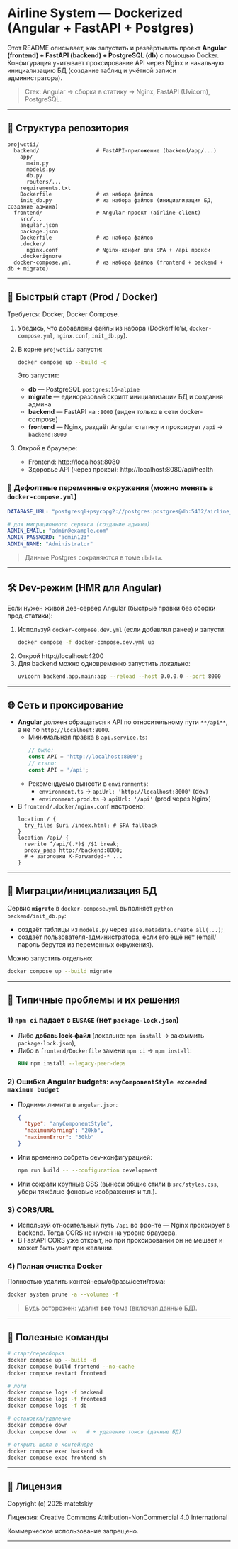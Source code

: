 # Airline System — Dockerized (Angular + FastAPI + Postgres)

Этот README описывает, как запустить и развёртывать проект **Angular (frontend) + FastAPI (backend) + PostgreSQL (db)** с помощью Docker.
Конфигурация учитывает проксирование API через Nginx и начальную инициализацию БД (создание таблиц и учётной записи администратора).

> Стек: Angular → сборка в статику → Nginx, FastAPI (Uvicorn), PostgreSQL.

---

## 📁 Структура репозитория

```text
projwctii/
  backend/                  # FastAPI-приложение (backend/app/...)
    app/
      main.py
      models.py
      db.py
      routers/...
    requirements.txt
    Dockerfile              # из набора файлов
    init_db.py              # из набора файлов (инициализация БД, создание админа)
  frontend/                 # Angular-проект (airline-client)
    src/...
    angular.json
    package.json
    Dockerfile              # из набора файлов
    .docker/
      nginx.conf            # Nginx-конфиг для SPA + /api прокси
    .dockerignore
  docker-compose.yml        # из набора файлов (frontend + backend + db + migrate)
```
---

## 🚀 Быстрый старт (Prod / Docker)

Требуется: Docker, Docker Compose.

1. Убедись, что добавлены файлы из набора (Dockerfile’ы, `docker-compose.yml`, `nginx.conf`, `init_db.py`).  
2. В корне `projwctii/` запусти:
   ```bash
   docker compose up --build -d
   ```
   Это запустит:
   - **db** — PostgreSQL `postgres:16-alpine`
   - **migrate** — единоразовый скрипт инициализации БД и создания админа
   - **backend** — FastAPI на `:8000` (виден только в сети docker-compose)
   - **frontend** — Nginx, раздаёт Angular статику и проксирует `/api` → `backend:8000`

3. Открой в браузере:
   - Frontend: http://localhost:8080  
   - Здоровье API (через прокси): http://localhost:8080/api/health

### 🔐 Дефолтные переменные окружения (можно менять в `docker-compose.yml`)

```yaml
DATABASE_URL: "postgresql+psycopg2://postgres:postgres@db:5432/airline_db"

# для миграционного сервиса (создание админа)
ADMIN_EMAIL: "admin@example.com"
ADMIN_PASSWORD: "admin123"
ADMIN_NAME: "Administrator"
```

> Данные Postgres сохраняются в томе `dbdata`.

---

## 🛠️ Dev-режим (HMR для Angular)

Если нужен живой дев-сервер Angular (быстрые правки без сборки прод-статики):

1. Используй `docker-compose.dev.yml` (если добавлял ранее) и запусти:
   ```bash
   docker compose -f docker-compose.dev.yml up
   ```
2. Открой http://localhost:4200  
3. Для backend можно одновременно запустить локально:
   ```bash
   uvicorn backend.app.main:app --reload --host 0.0.0.0 --port 8000
   ```

---

## 🌐 Сеть и проксирование

- **Angular** должен обращаться к API по относительному пути `**/api**`, а не по `http://localhost:8000`.
  - Минимальная правка в `api.service.ts`:
    ```ts
    // было:
    const API = 'http://localhost:8000';
    // стало:
    const API = '/api';
    ```
  - Рекомендуемо вынести в `environments`:
    - `environment.ts` → `apiUrl: 'http://localhost:8000'` (dev)
    - `environment.prod.ts` → `apiUrl: '/api'` (prod через Nginx)
- В `frontend/.docker/nginx.conf` настроено:
  ```nginx
  location / {
    try_files $uri /index.html; # SPA fallback
  }
  location /api/ {
    rewrite ^/api/(.*)$ /$1 break;
    proxy_pass http://backend:8000;
    # + заголовки X-Forwarded-* ...
  }
  ```

---

## 🧱 Миграции/инициализация БД

Сервис **`migrate`** в `docker-compose.yml` выполняет `python backend/init_db.py`:
- создаёт таблицы из `models.py` через `Base.metadata.create_all(...)`;
- создаёт пользователя-администратора, если его ещё нет (email/пароль берутся из переменных окружения).

Можно запустить отдельно:
```bash
docker compose up --build migrate
```

---

## 🔧 Типичные проблемы и их решения

### 1) `npm ci` падает с `EUSAGE` (нет `package-lock.json`)
- Либо **добавь lock-файл** (локально: `npm install` → закоммить `package-lock.json`),  
- Либо в `frontend/Dockerfile` замени `npm ci` → `npm install`:
  ```dockerfile
  RUN npm install --legacy-peer-deps
  ```

### 2) Ошибка Angular budgets: `anyComponentStyle exceeded maximum budget`
- Подними лимиты в `angular.json`:
  ```json
  {
    "type": "anyComponentStyle",
    "maximumWarning": "20kb",
    "maximumError": "30kb"
  }
  ```
- Или временно собрать dev-конфигурацией:
  ```bash
  npm run build -- --configuration development
  ```
- Или сократи крупные CSS (вынеси общие стили в `src/styles.css`, убери тяжёлые фоновые изображения и т.п.).

### 3) CORS/URL
- Используй относительный путь `/api` во фронте — Nginx проксирует в backend. Тогда CORS не нужен на уровне браузера.
- В FastAPI CORS уже открыт, но при проксировании он не мешает и может быть ужат при желании.

### 4) Полная очистка Docker
Полностью удалить контейнеры/образы/сети/тома:
```bash
docker system prune -a --volumes -f
```
> Будь осторожен: удалит **все** тома (включая данные БД).

---

## 🧰 Полезные команды

```bash
# старт/пересборка
docker compose up --build -d
docker compose build frontend --no-cache
docker compose restart frontend

# логи
docker compose logs -f backend
docker compose logs -f frontend
docker compose logs -f db

# остановка/удаление
docker compose down
docker compose down -v   # + удаление томов (данные БД)

# открыть шелл в контейнере
docker compose exec backend sh
docker compose exec frontend sh
```

---

## 📄 Лицензия

Copyright (c) 2025 matetskiy

Лицензия: Creative Commons Attribution-NonCommercial 4.0 International

Коммерческое использование запрещено.

---

